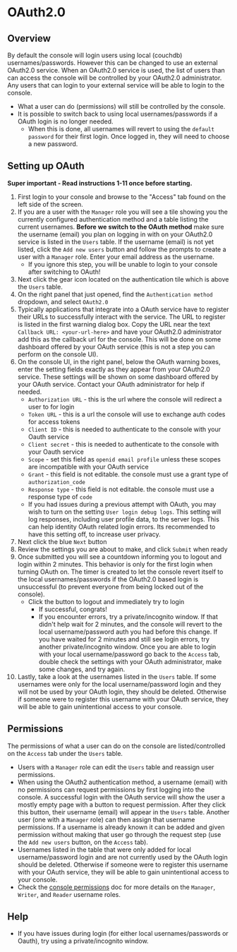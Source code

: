 # OAuth2.0

## Overview

By default the console will login users using local (couchdb) usernames/passwords.
However this can be changed to use an external OAuth2.0 service.
When an OAuth2.0 service is used, the list of users than can access the console will be controlled by your OAuth2.0 administrator.
Any users that can login to your external service will be able to login to the console.

- What a user can do (permissions) will still be controlled by the console.
- It is possible to switch back to using local usernames/passwords if a OAuth login is no longer needed.
	- When this is done, all usernames will revert to using the `default password` for their first login. Once logged in, they will need to choose a new password.

## Setting up OAuth
**Super important - Read instructions 1-11 once before starting.**

1. First login to your console and browse to the "Access" tab found on the left side of the screen.
1. If you are a user with the `Manager` role you will see a tile showing you the currently configured authentication method and a table listing the current usernames. **Before we switch to the OAuth method** make sure the username (email) you plan on logging in with on your OAuth2.0 service is listed in the `Users` table. If the username (email) is not yet listed, click the `Add new users` button and follow the prompts to create a user with a `Manager` role. Enter your email address as the username.
	- If you ignore this step, you will be unable to login to your console after switching to OAuth!
1. Next click the gear icon located on the authentication tile which is above the `Users` table.
1. On the right panel that just opened, find the `Authentication method` dropdown, and select `OAuth2.0`
1. Typically applications that integrate into a OAuth service have to register their URLs to successfully interact with the service. The URL to register is listed in the first warning dialog box. Copy the URL near the text `Callback URL: <your-url-here>` and have your OAuth2.0 administrator add this as the callback url for the console. This will be done on some dashboard offered by your OAuth service (this is not a step you can perform on the console UI).
1. On the console UI, in the right panel, below the OAuth warning boxes, enter the setting fields exactly as they appear from your OAuth2.0 service. These settings will be shown on some dashboard offered by your OAuth service. Contact your OAuth administrator for help if needed.
	- `Authorization URL` - this is the url where the console will redirect a user to for login
	- `Token URL` - this is a url the console will use to exchange auth codes for access tokens
	- `Client ID` - this is needed to authenticate to the console with your Oauth service
	- `Client secret` - this is needed to authenticate to the console with your Oauth service
	- `Scope` - set this field as `openid email profile` unless these scopes are incompatible with your OAuth service
	- `Grant` - this field is not editable. the console must use a grant type of `authorization_code`
	- `Response type` - this field is not editable. the console must use a response type of `code`
	- If you had issues during a previous attempt with OAuth, you may wish to turn on the setting `User login debug logs`. This setting will log responses, including user profile data, to the server logs. This can help identity OAuth related login errors. Its recommended to have this setting off, to increase user privacy.
1. Next click the blue `Next` button
1. Review the settings you are about to make, and click `Submit` when ready
1. Once submitted you will see a countdown informing you to logout and login within 2 minutes. This behavior is only for the first login when turning OAuth on. The timer is created to let the console revert itself to the local usernames/passwords if the OAuth2.0 based login is unsuccessful (to prevent everyone from being locked out of the console).
	- Click the button to logout and immediately try to login
		- If successful, congrats!
		- If you encounter errors, try a private/incognito window. If that didn't help wait for 2 minutes, and the console will revert to the local username/password auth you had before this change. If you have waited for 2 minutes and still see login errors, try another private/incognito window. Once you are able to login with your local username/password go back to the `Access` tab, double check the  settings with your OAuth administrator, make some changes, and try again.
1. Lastly, take a look at the usernames listed in the `Users` table. If some usernames were only for the local username/password login and they will not be used by your OAuth login, they should be deleted. Otherwise if someone were to register this username with your OAuth service, they will be able to gain unintentional access to your console.

## Permissions
The permissions of what a user can do on the console are listed/controlled on the `Access` tab under the `Users` table.
- Users with a `Manager` role can edit the `Users` table and reassign user permissions.
- When using the OAuth2 authentication method, a username (email) with no permissions can request permissions by first logging into the console. A successful login with the OAuth service will show the user a mostly empty page with a button to request permission. After they click this button, their username (email) will appear in the `Users` table. Another user (one with a `Manager` role) can then assign that username permissions. If a username is already known it can be added and given permission without making that user go through the request step (use the `Add new users` button, on the `Access` tab).
- Usernames listed in the table that were only added for local username/password login and are not currently used by the OAuth login should be deleted. Otherwise if someone were to register this username with your OAuth service, they will be able to gain unintentional access to your console.
- Check the [console permissions](./_permissions.md) doc for more details on the `Manager`, `Writer`, and `Reader` username roles.


## Help

- If you have issues during login (for either local usernames/passwords or Oauth), try using a private/incognito window.
